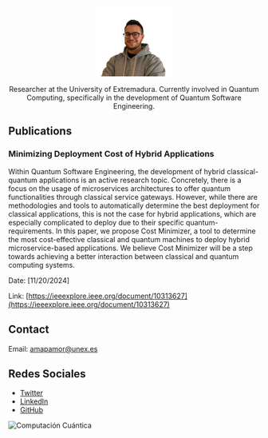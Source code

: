 <p align="center">
  <img src="profile_photo.png" width="30%" alt="Profile photo">
</p>
<p align="center">
  Researcher at the University of Extremadura. Currently involved in Quantum Computing, specifically in the development of Quantum Software Engineering.
</p>


## Publications

### Minimizing Deployment Cost of Hybrid Applications
Within Quantum Software Engineering, the development of hybrid classical-quantum applications is an active research topic. Concretely, there is a focus on the usage of microservices architectures to offer quantum functionalities through classical service gateways. However, while there are methodologies and tools to automatically determine the best deployment for classical applications, this is not the case for hybrid applications, which are especially complicated to deploy due to their specific quantum-requirements. In this paper, we propose Cost Minimizer, a tool to determine the most cost-effective classical and quantum machines to deploy hybrid microservice-based applications. We believe Cost Minimizer will be a step towards achieving a better interaction between classical and quantum computing systems.

Date: [11/20/2024]

Link: [https://ieeexplore.ieee.org/document/10313627](https://ieeexplore.ieee.org/document/10313627)
<!-- Agrega más trabajos aquí según sea necesario -->

## Contact

Email: [amapamor@unex.es](amapamor@unex.es)

## Redes Sociales

- [Twitter](https://twitter.com/AlvaroApaMor)
- [LinkedIn](https://www.linkedin.com/in/alvaromapariciomorales/)
- [GitHub](https://github.com/AlvaroMAM)

![Computación Cuántica](computacion_cuántica.jpg)

